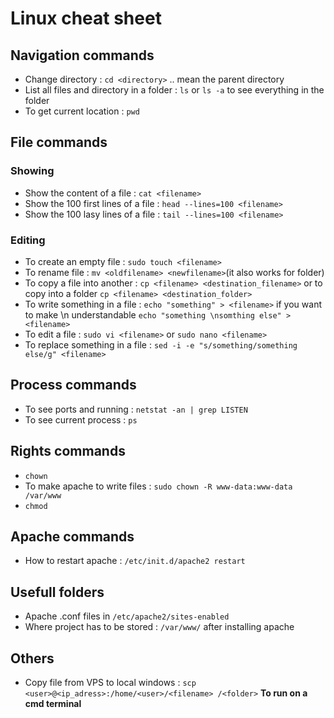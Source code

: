 # Linux cheat sheet

## Navigation commands
- Change directory : `cd <directory>` .. mean the parent directory
- List all files and directory in a folder : `ls` or `ls -a` to see everything in the folder
- To get current location : `pwd`


## File commands
### Showing
- Show the content of a file : `cat <filename>`
- Show the 100 first lines of a file : `head --lines=100 <filename>`
- Show the 100 lasy lines of a file : `tail --lines=100 <filename>`
### Editing
- To create an empty file : `sudo touch <filename>`
- To rename file : `mv <oldfilename> <newfilename>`(it also works for folder)
- To copy a file into another : `cp <filename> <destination_filename>` or to copy into a folder `cp <filename> <destination_folder>`
- To write something in a file : `echo "something" > <filename>` if you want to make \n understandable `echo "something \nsomthing else" > <filename>`
- To edit a file : `sudo vi <filename>` or `sudo nano <filename>`
- To replace something in a file : `sed -i -e "s/something/something else/g" <filename>`

## Process commands
- To see ports and running : `netstat -an | grep LISTEN`
- To see current process : `ps`


## Rights commands
- `chown`
- To make apache to write files : `sudo chown -R www-data:www-data /var/www`
- `chmod`


## Apache commands
- How to restart apache : `/etc/init.d/apache2 restart`


## Usefull folders
- Apache .conf files in `/etc/apache2/sites-enabled`
- Where project has to be stored : `/var/www/` after installing apache


## Others
- Copy file from VPS to local windows : `scp <user>@<ip_adress>:/home/<user>/<filename> /<folder>` **To run on a cmd terminal**
